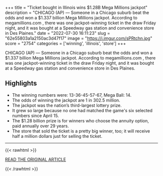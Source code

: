 +++
title = "Ticket bought in Illinois wins $1.28B Mega Millions jackpot"
description = "CHICAGO (AP) — Someone in a Chicago suburb beat the odds and won a $1.337 billion Mega Millions jackpot. According to megamillions.com , there was one jackpot-winning ticket in the draw Friday night, and it was bought at a Speedway gas station and convenience store in Des Plaines."
date = "2022-07-30 16:11:23"
slug = "62e55803a1a2150ac3d47f17"
image = "https://i.imgur.com/sPRtchn.jpg"
score = "2754"
categories = ['winning', 'illinois', 'store']
+++

CHICAGO (AP) — Someone in a Chicago suburb beat the odds and won a $1.337 billion Mega Millions jackpot. According to megamillions.com , there was one jackpot-winning ticket in the draw Friday night, and it was bought at a Speedway gas station and convenience store in Des Plaines.

## Highlights

- The winning numbers were: 13-36-45-57-67, Mega Ball: 14.
- The odds of winning the jackpot are 1 in 302.5 million.
- The jackpot was the nation’s third-largest lottery prize.
- It grew so large because no one had matched the game's six selected numbers since April 15.
- The $1.28 billion prize is for winners who choose the annuity option, paid annually over 29 years.
- The store that sold the ticket is a pretty big winner, too; it will receive half a million dollars just for selling the ticket.

---

{{< rawhtml >}}
  <p class="article-category">
    <a target="_blank" href="https://apnews.com/article/lotteries-iowa-e986a2da15c75b1e2228499ea90a6530">READ THE ORIGINAL ARTICLE</a>
  </p>
{{< /rawhtml >}}

